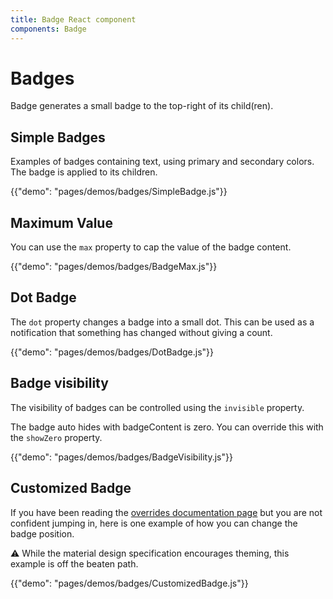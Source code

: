 ```yaml
---
title: Badge React component
components: Badge
---
```

# Badges

<p class="description">Badge generates a small badge to the top-right of its child(ren).</p>

## Simple Badges

Examples of badges containing text, using primary and secondary colors. The badge is applied to its children.

{{"demo": "pages/demos/badges/SimpleBadge.js"}}

## Maximum Value

You can use the `max` property to cap the value of the badge content.

{{"demo": "pages/demos/badges/BadgeMax.js"}}

## Dot Badge

The `dot` property changes a badge into a small dot. This can be used as a notification that something has changed without giving a count.

{{"demo": "pages/demos/badges/DotBadge.js"}}

## Badge visibility

The visibility of badges can be controlled using the `invisible` property.

The badge auto hides with badgeContent is zero. You can override this with the `showZero` property.

{{"demo": "pages/demos/badges/BadgeVisibility.js"}}

## Customized Badge

If you have been reading the [overrides documentation page](/customization/overrides/) but you are not confident jumping in, here is one example of how you can change the badge position.

⚠️ While the material design specification encourages theming, this example is off the beaten path.

{{"demo": "pages/demos/badges/CustomizedBadge.js"}}
